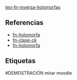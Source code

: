 [teo-fn-inversa-holomorfas](pdf/teo-fn-inversa-holomorfas.pdf)

## Referencias
- [fn-holomorfa](./fn-holomorfa.md)
- [fn-clase-ck](./fn-clase-ck.md)
- [fn-holomorfa](./fn-holomorfa.md)

## Etiquetas
#DEMOSTRACIÓN mirar moodle
